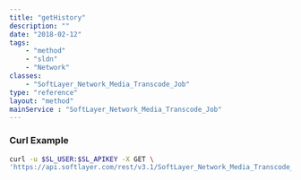 ```yaml
---
title: "getHistory"
description: ""
date: "2018-02-12"
tags:
    - "method"
    - "sldn"
    - "Network"
classes:
    - "SoftLayer_Network_Media_Transcode_Job"
type: "reference"
layout: "method"
mainService : "SoftLayer_Network_Media_Transcode_Job"
---
```


### Curl Example
```bash
curl -u $SL_USER:$SL_APIKEY -X GET \
'https://api.softlayer.com/rest/v3.1/SoftLayer_Network_Media_Transcode_Job/{SoftLayer_Network_Media_Transcode_JobID}/getHistory'
```
